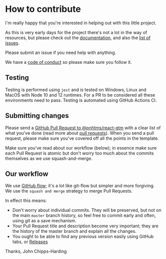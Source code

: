 # How to contribute

I'm really happy that you're interested in helping out with this little project.

As this is very early days for the project there's not a lot in the way of
resources, but please check out the [documentation](./README.md), and also the
[list of issues](https://github.com/phantomstudios/react-gtm/issues).

Please submit an issue if you need help with anything.

We have a [code of conduct](./CODE_OF_CONDUCT.md) so please make sure you follow
it.

## Testing

Testing is performed using `jest` and is tested on Windows, Linux and MacOS with
Node 10 and 12 runtimes. For a PR to be considered all these environments need to
pass. Testing is automated using GitHub Actions CI.

## Submitting changes

Please send a
[GitHub Pull Request to @pnhtms/react-gtm](https://github.com/phantomstudios/react-gtm/pull/new/master)
with a clear list of what you've done (read more about
[pull requests](https://help.github.com/en/articles/about-pull-requests)). When you send a pull
request, please make sure you've covered off all the points in the template.

Make sure you've read about our workflow (below); in essence make sure each Pull
Request is atomic but don't worry too much about the commits themselves as we use
squash-and-merge.

## Our workflow

We use [GitHub flow](https://guides.github.com/introduction/flow/); it's a lot
like git-flow but simpler and more forgiving. We use the `squash and merge`
strategy to merge Pull Requests.

In effect this means:

- Don't worry about individual commits. They will be preserved, but not on the
  main `master` branch history, so feel free to commit early and often, using
  git as a save mechanism.
- Your Pull Request title and description become very important; they are the
  history of the master branch and explain all the changes.
- You ought to be able to find any previous version easily using GitHub tabs, or
  [Releases](https://github.com/phantomstudios/react-gtm/releases)

Thanks, John Chipps-Harding
